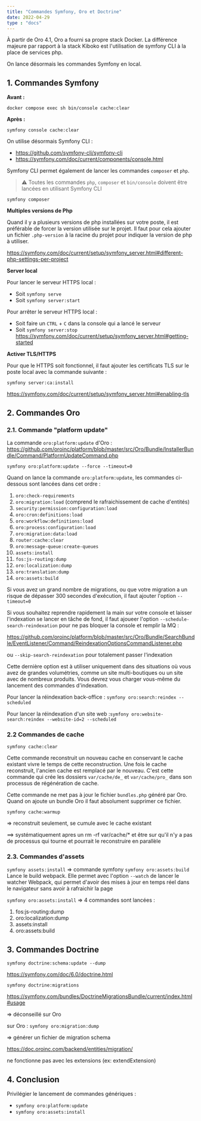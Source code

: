 ```yaml
---
title: "Commandes Symfony, Oro et Doctrine"
date: 2022-04-29
type : "docs"
---
```


À partir de Oro 4.1, Oro a fourni sa propre stack Docker. La différence majeure par rapport à la stack Kiboko est l'utilisation de symfony CLI  à la place de services php.

On lance désormais les commandes Symfony en local.

## 1. Commandes Symfony

**Avant :**

`docker compose exec sh bin/console cache:clear`

**Après :**

`symfony console cache:clear`

On utilise désormais Symfony CLI :  
- https://github.com/symfony-cli/symfony-cli
- https://symfony.com/doc/current/components/console.html

Symfony CLI permet également de lancer les commandes `composer` et `php`.
> ⚠︎ Toutes les commandes `php`, `composer` et `bin/console` doivent être lancées en utilisant Symfony CLI

`symfony composer`

**Multiples versions de Php**

Quand il y a plusieurs versions de php installées sur votre poste, il est préférable de forcer la version utilisée sur le projet. Il faut pour cela ajouter un fichier `.php-version` à la racine du projet pour indiquer la version de php à utiliser.

https://symfony.com/doc/current/setup/symfony_server.html#different-php-settings-per-project

**Server local**

Pour lancer le serveur HTTPS local :

- Soit `symfony serve`
- Soit `symfony server:start`

Pour arrêter le serveur HTTPS local :
- Soit faire un `CTRL` + `C` dans la console qui a lancé le serveur
- Soit `symfony server:stop`
https://symfony.com/doc/current/setup/symfony_server.html#getting-started

**Activer TLS/HTTPS**

Pour que le HTTPS soit fonctionnel, il faut ajouter les certificats TLS sur le poste local avec la commande suivante :

`symfony server:ca:install`

https://symfony.com/doc/current/setup/symfony_server.html#enabling-tls

## 2. Commandes Oro

### 2.1. Commande "platform update"

La commande `oro:platform:update` d'Oro : https://github.com/oroinc/platform/blob/master/src/Oro/Bundle/InstallerBundle/Command/PlatformUpdateCommand.php

`symfony oro:platform:update --force --timeout=0`

Quand on lance la commande `oro:platform:update`, les commandes ci-dessous sont lancées dans cet ordre :

1. `oro:check-requirements`
2. `oro:migration:load` (comprend le rafraichissement de cache d'entités)
3. `security:permission:configuration:load`
4. `oro:cron:definitions:load`
5. `oro:workflow:definitions:load`
6. `oro:process:configuration:load`
7. `oro:migration:data:load`
8. `router:cache:clear`
9. `oro:message-queue:create-queues`
10. `assets:install`
11. `fos:js-routing:dump`
12. `oro:localization:dump`
13. `oro:translation:dump`
14. `oro:assets:build`

Si vous avez un grand nombre de migrations, ou que votre migration a un risque de dépasser 300 secondes d'exécution, il faut ajouter l'option `--timeout=0`

Si vous souhaitez reprendre rapidement la main sur votre console et laisser l'indexation se lancer en tâche de fond, il faut ajoueer l'option `--schedule-search-reindexation`
pour ne pas bloquer la console et remplir la MQ :

https://github.com/oroinc/platform/blob/master/src/Oro/Bundle/SearchBundle/EventListener/Command/ReindexationOptionsCommandListener.php

ou `--skip-search-reindexation` pour totalement passer l'indexation

Cette dernière option est à utiliser uniquement dans des situations où vous avez de grandes volumétries, comme un site multi-boutiques ou un site avec de nombreux produits. Vous devrez vous charger vous-même du lancement des commandes d'indexation.

Pour lancer la réindexation back-office : `symfony oro:search:reindex --scheduled`

Pour lancer la réindexation d'un site web :`symfony oro:website-search:reindex --website-id=2 --scheduled`


### 2.2 Commandes de cache

`symfony cache:clear`

Cette commande reconstruit un nouveau cache en conservant le cache existant vivre le temps de cette reconstruction. Une fois le cache reconstruit, l'ancien cache est remplacé par le nouveau. C'est cette commande qui crée les dossiers `var/cache/de_` et `var/cache/pro_` dans son processus de régénération de cache.

Cette commande ne met pas à jour le fichier `bundles.php` généré par Oro. Quand on ajoute un bundle Oro il faut absolument supprimer ce fichier.

`symfony cache:warmup`

=> reconstruit seulement, se cumule avec le cache existant

==> systématiquement apres un rm -rf var/cache/* et être sur qu'il n'y a pas de processus qui tourne et pourrait le reconstruire en parallèle


### 2.3. Commandes d'assets

`symfony assets:install` => commande symfony
`symfony oro:assets:build` Lance le build webpack. Elle permet avec l'option `--watch` de lancer le watcher Webpack, qui permet d'avoir des mises à jour en temps réel dans le navigateur sans avoir à rafraichir la page

`symfony oro:assets:install` => 4 commandes sont lancées :
1. fos:js-routing:dump
2. oro:localization:dump
3. assets:install
4. oro:assets:build


## 3. Commandes Doctrine

`symfony doctrine:schema:update --dump`

https://symfony.com/doc/6.0/doctrine.html

`symfony doctrine:migrations`

https://symfony.com/bundles/DoctrineMigrationsBundle/current/index.html#usage

=> déconseillé sur Oro

sur Oro :
`symfony oro:migration:dump`

=> générer un fichier de migration schema

https://doc.oroinc.com/backend/entities/migration/

ne fonctionne pas avec les extensions (ex: extendExtension)


## 4. Conclusion

Privilégier le lancement de commandes génériques :
- `symfony oro:platform:update`
- `symfony oro:assets:install`
